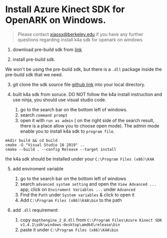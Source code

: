 # Install Azure Kinect SDK for OpenARK on Windows.

> Please contact xiaosx@berkeley.edu if you have any further questions regarding install k4a sdk for openark on windows

1. download pre-build sdk from [link](https://github.com/microsoft/Azure-Kinect-Sensor-SDK/blob/develop/docs/usage.md)

2. install pre-build sdk.

We won't be using the pre-build sdk, but there is a `.dll` package inside the pre-build sdk that we need.

3. git clone the sdk source file [github link](https://github.com/microsoft/Azure-Kinect-Sensor-SDK) into your local directory.

4. built k4a sdk from soruce. DO NOT follow the k4a install instruction and use ninja, you should use visual studio code.
    1. go to the search bar on the bottom left of windows. 
    2. search `command prompt`
    3. open it with `run as admin` ( on the right side of the search result, there is a place allow you to choose open mode). The admin mode enable you to install k4a sdk to `program file`. 

```shell
mkdir build && cd build
cmake -G "Visual Studio 16 2019" ..
cmake --build . --config Release --target install
```

the k4a sdk should be installed under your `C:\Program Files (x86)\K4A`

5. add enviroment variable
    1. go to the search bar on the bottom left of windows
    2. search `advanced system setting` and open the `View Advanced ...` app, click on `Enviroment Variables ...` under `Advanced`
    3. Find the `Path` under `System variables` & click to open it
    4. Add `C:\Program Files (x86)\K4A\bin` to the path

6. add `.dll` requirement
    1. copy `depthengine_2_0.dll` from `C:\Program Files\Azure Kinect SDK v1.4.1\sdk\windows-desktop\amd64\release\bin` 
    2. paste it under `C:\Program Files (x86)\K4A\bin`